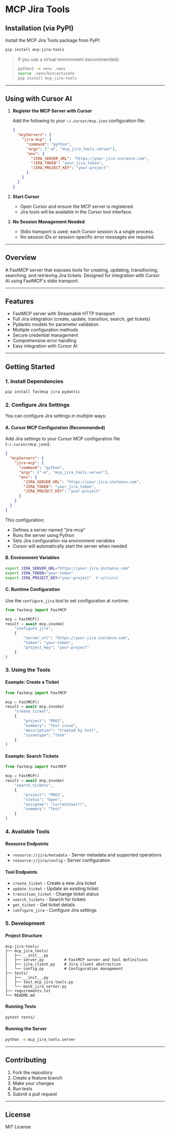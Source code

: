 # MCP Jira Tools

## Installation (via PyPI)

Install the MCP Jira Tools package from PyPI:

```bash
pip install mcp-jira-tools
```

> If you use a virtual environment (recommended):
> ```bash
> python3 -m venv .venv
> source .venv/bin/activate
> pip install mcp-jira-tools
> ```

---

## Using with Cursor AI

1. **Register the MCP Server with Cursor**

   Add the following to your `~/.cursor/mcp.json` configuration file:

   ```json
   {
     "mcpServers": {
       "jira-mcp": {
         "command": "python",
         "args": ["-m", "mcp_jira_tools.server"],
         "env": {
           "JIRA_SERVER_URL": "https://your-jira-instance.com",
           "JIRA_TOKEN": "your_jira_token",
           "JIRA_PROJECT_KEY": "your-project"
         }
       }
     }
   }
   ```

2. **Start Cursor**

   - Open Cursor and ensure the MCP server is registered.
   - Jira tools will be available in the Cursor tool interface.

3. **No Session Management Needed**

   - Stdio transport is used; each Cursor session is a single process.
   - No session IDs or session-specific error messages are required.

---

## Overview
A FastMCP server that exposes tools for creating, updating, transitioning, searching, and retrieving Jira tickets. Designed for integration with Cursor AI using FastMCP's stdio transport.

---

## Features
- FastMCP server with Streamable HTTP transport
- Full Jira integration (create, update, transition, search, get tickets)
- Pydantic models for parameter validation
- Multiple configuration methods
- Secure credential management
- Comprehensive error handling
- Easy integration with Cursor AI

---

## Getting Started

### 1. Install Dependencies
```bash
pip install fastmcp jira pydantic
```

### 2. Configure Jira Settings
You can configure Jira settings in multiple ways:

#### A. Cursor MCP Configuration (Recommended)
Add Jira settings to your Cursor MCP configuration file (`~/.cursor/mcp.json`):
```json
{
  "mcpServers": {
    "jira-mcp": {
      "command": "python",
      "args": ["-m", "mcp_jira_tools.server"],
      "env": {
        "JIRA_SERVER_URL": "https://your-jira-instance.com",
        "JIRA_TOKEN": "your_jira_token",
        "JIRA_PROJECT_KEY": "your-project"
      }
    }
  }
}
```

This configuration:
- Defines a server named "jira-mcp"
- Runs the server using Python
- Sets Jira configuration via environment variables
- Cursor will automatically start the server when needed

#### B. Environment Variables
```bash
export JIRA_SERVER_URL="https://your-jira-instance.com"
export JIRA_TOKEN="your-token"
export JIRA_PROJECT_KEY="your-project"  # optional
```

#### C. Runtime Configuration
Use the `configure_jira` tool to set configuration at runtime:
```python
from fastmcp import FastMCP

mcp = FastMCP()
result = await mcp.invoke(
    "configure_jira",
    {
        "server_url": "https://your-jira-instance.com",
        "token": "your-token",
        "project_key": "your-project"
    }
)
```

### 3. Using the Tools

#### Example: Create a Ticket
```python
from fastmcp import FastMCP

mcp = FastMCP()
result = await mcp.invoke(
    "create_ticket",
    {
        "project": "PROJ",
        "summary": "Test issue",
        "description": "Created by test",
        "issuetype": "Task"
    }
)
```

#### Example: Search Tickets
```python
from fastmcp import FastMCP

mcp = FastMCP()
result = await mcp.invoke(
    "search_tickets",
    {
        "project": "PROJ",
        "status": "Open",
        "assignee": "currentUser()",
        "summary": "Test"
    }
)
```

### 4. Available Tools

#### Resource Endpoints
- `resource://jira/metadata` - Server metadata and supported operations
- `resource://jira/config` - Server configuration

#### Tool Endpoints
- `create_ticket` - Create a new Jira ticket
- `update_ticket` - Update an existing ticket
- `transition_ticket` - Change ticket status
- `search_tickets` - Search for tickets
- `get_ticket` - Get ticket details
- `configure_jira` - Configure Jira settings

### 5. Development

#### Project Structure
```
mcp-jira-tools/
├── mcp_jira_tools/
│   ├── __init__.py
│   ├── server.py         # FastMCP server and tool definitions
│   ├── jira_client.py    # Jira client abstraction
│   └── config.py         # Configuration management
├── tests/
│   ├── __init__.py
│   ├── test_mcp_jira_tools.py
│   └── mock_jira_server.py
├── requirements.txt
└── README.md
```

#### Running Tests
```bash
pytest tests/
```

#### Running the Server
```bash
python -m mcp_jira_tools.server
```

---

## Contributing
1. Fork the repository
2. Create a feature branch
3. Make your changes
4. Run tests
5. Submit a pull request

---

## License
MIT License